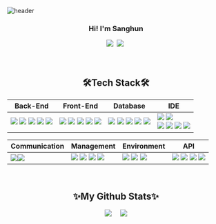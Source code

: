 <!--
**Seok-SangHun/Seok-SangHun** is a ✨ _special_ ✨ repository because its `README.md` (this file) appears on your GitHub profile.

Here are some ideas to get you started:

- 🔭 I’m currently working on ...
- 🌱 I’m currently learning ...
- 👯 I’m looking to collaborate on ...
- 🤔 I’m looking for help with ...
- 💬 Ask me about ...
- 📫 How to reach me: ...
- 😄 Pronouns: ...
- ⚡ Fun fact: ...
-->
![header](https://capsule-render.vercel.app/api?type=waving&color=0:a82da8,100:da8f00&height=280&section=header&text=SangHun_Seok&fontAlign=50&fontAlignY=40&fontSize=60&fontColor=ffffff)

<h3 align="center">Hi! I'm Sanghun </h3>
<p align="center">
  <a href="amen101673@gmail.com"><img src="https://img.shields.io/badge/Gmail-d14836?style=flat-square&logo=Gmail&logoColor=white&link=mailto:amen101673@gmail.com)](mailto:amen101673@gmail@gmail.com)"/></a>&nbsp
<a href="https://dev-hyun.notion.site/ac0eda182a24408994db0b343c353826?pvs=4"><img src="https://img.shields.io/badge/Notion-00000?style=round-square&logo=Notion&logoColor=black"/></a>&nbsp</p>
<h4 align="center"> </h4>
<br>

<h2 align="center">🛠️Tech Stack🛠️</h2>
<p align="center"> 
  
| Back-End | Front-End | Database | IDE |
| --- | --- | --- | --- |
| <span><img src="https://img.shields.io/badge/-JAVA-blueviolet"/></span> <span><img src="https://img.shields.io/badge/-JSP-red"/></span> <span><img src="https://img.shields.io/badge/-JPA-yellowgreen"/></span> <span><img src="https://img.shields.io/badge/-Node.js-green"/></span> <span><img src="https://img.shields.io/badge/JSON-00000?style=round-square&logo=JSON&logoColor=black"/></span> | <span><img src="https://img.shields.io/badge/JavaScript-F7DF1E?style=round-square&logo=JavaScript&logoColor=black"/></span> <span><img src="https://img.shields.io/badge/jQuery-0769AD?style=round-square&logo=jQuery&logoColor=black"/></span> <span><img src="https://img.shields.io/badge/HTML-E34F26?style=round-square&logo=HTML&logoColor=black"/></span> <span><img src="https://img.shields.io/badge/CSS-1572B6?style=round-square&logo=CSS&logoColor=black"/></span> <span><img src="https://img.shields.io/badge/ThymeLeaf-005F0F?style=round-square&logo=ThymeLeaf&logoColor=black"/></span> | <span><img src="https://img.shields.io/badge/MariaDB-003545?style=round-square&logo=mariadb&logoColor=white"/></span> <span><img src="https://img.shields.io/badge/MySQL-%2300f.svg?style=round-square&logo=mysql&logoColor=white"/></span> <span><img src="https://img.shields.io/badge/Oracle-F80000.svg?style=round-square&logo=mysql&logoColor=white"/></span> <span><img src="https://img.shields.io/badge/-MyBatis-orange"/></span> <span><img src="https://img.shields.io/badge/-PostgreSQL-blue"/></span>| <span><img src="https://img.shields.io/badge/Eclipse-2C2255.svg?style=round-square&logo=Eclipse&logoColor=white"/></span> <span><img src="https://img.shields.io/badge/Visual Studio Code-007ACC.svg?style=round-square&logo=Visual Studio Code&logoColor=white"/></span> <br> <span><img src="https://img.shields.io/badge/IntelliJ-000000.svg?style=round-square&logo=IntelliJ IDEA&logoColor=white"/></span> <span><img src="https://img.shields.io/badge/-DBeaver-brightgreen"/></span> <span><img src="https://img.shields.io/badge/Sourcetree-0052CC.svg?style=round-square&logo=Sourcetree&logoColor=white"/></span> <span><img src="https://img.shields.io/badge/Postman-FF6C37.svg?style=round-square&logo=Postman&logoColor=white"/></span>  |
  </p>

<p align="center">
  
| Communication | Management | Environment | API |
| --- | --- | --- | --- |
| <span><img src="https://img.shields.io/badge/Slack-4A154B.svg?style=round-square&logo=Slack&logoColor=white"/></span><span><img src="https://img.shields.io/badge/Discord-5865F2?style=round-square&logo=Discord&logoColor=black"/></span> | <span><img src="https://img.shields.io/badge/Git-F05032?style=round-square&logo=Git&logoColor=black"/></span> <span><img src="https://img.shields.io/badge/GitHub-181717?style=round-square&logo=GitHub&logoColor=black"/></span> <span><img src="https://img.shields.io/badge/Gradle-02303A?style=round-square&logo=Gradle&logoColor=black"/></span> <span><img src="https://img.shields.io/badge/-yml-brightgreen"/></span> | <span><img src="https://img.shields.io/badge/SpringBoot-6DB33F?style=round-square&logo=Spring&logoColor=black"/></span> <span><img src="https://img.shields.io/badge/-QueryDSL-critical"/></span> <span><img src="https://img.shields.io/badge/JUnit-25A162?style=round-square&logo=JUnit&logoColor=white"/></span> | <span><img src="https://img.shields.io/badge/-JDBC-blue"/> <span><img src="https://img.shields.io/badge/-WebSocket-orange"/> <span><img src="https://img.shields.io/badge/-REST-green"/> <span><img src="https://img.shields.io/badge/-Kakao%20Map-yellow"/></span> |
</p>
  
<br>

   
  
<h2 align="center"> ✨My Github Stats✨ </h2>
<p align="center">
  <img src="https://github-readme-stats.vercel.app/api?username=Seok-SangHun&show_icons=true"> &nbsp;&nbsp;&nbsp;
  <img src="https://github-readme-stats.vercel.app/api/top-langs/?username=Seok-SangHun&layout=compact">
</p>

